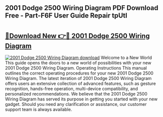 ## 2001 Dodge 2500 Wiring Diagram PDF Download Free - Part-F6F User Guide Repair tpUtI

# <h2><a href="http://dfm5m0.blite.top/?on=2001+Dodge+2500+Wiring+Diagram">🔗Download New 👉🔴 2001 Dodge 2500 Wiring Diagram</a></h2>

[![2001 Dodge 2500 Wiring Diagram download](https://i.imgur.com/lujVjoI.png)](http://dfm5m0.blite.top/?on=2001+Dodge+2500+Wiring+Diagram)
Welcome to a New World This guide opens the doors to a new world of possibilities with your new 2001 Dodge 2500 Wiring Diagram. Operating Instructions This manual outlines the correct operating procedures for your new 2001 Dodge 2500 Wiring Diagram. The latest iteration of 2001 Dodge 2500 Wiring Diagram offers users an extensive collection of advanced features, such as gesture recognition, hands-free operation, multi-device compatibility, and personalized recommendations. We believe that the 2001 Dodge 2500 Wiring Diagram has served its purpose in getting you started with your new gadget. Should you need any clarification or assistance, our customer support team is always available.
